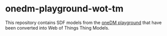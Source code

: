 # onedm-playground-wot-tm

This repository contains SDF models from the [oneDM playground](https://github.com/one-data-model/playground) that have been converted into Web of Things Thing Models.

